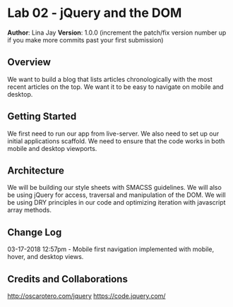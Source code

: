 
# Lab 02 - jQuery and the DOM
**Author**: Lina Jay
**Version**: 1.0.0 (increment the patch/fix version number up if you make more commits past your first submission)
## Overview
We want to build a blog that lists articles chronologically with the most recent articles on the top. We want it to be easy to navigate on mobile and desktop.

## Getting Started
<!-- What are the steps that a user must take in order to build this app on their own machine and get it running? -->
We first need to run our app from live-server. We also need to set up our initial applications scaffold. We need to ensure that the code works in both mobile and desktop viewports.

## Architecture
<!-- Provide a detailed description of the application design. What technologies (languages, libraries, etc) you're using, and any other relevant design information. -->
We will be building our style sheets with SMACSS guidelines. We will also be using jQuery for access, traversal and manipulation of the DOM. We will be using DRY principles in our code and optimizing iteration with javascript array methods.

## Change Log
<!-- Use this are to document the iterative changes made to your application as each feature is successfully implemented. Use time stamps. Here's an examples:
01-01-2001 4:59pm - Application now has a fully-functional express server, with GET and POST routes for the book resource.-->
03-17-2018 12:57pm - Mobile first navigation implemented with mobile, hover, and desktop views.

## Credits and Collaborations
<!-- Give credit (and a link) to other people or resources that helped you build this application. -->
http://oscarotero.com/jquery 
https://code.jquery.com/